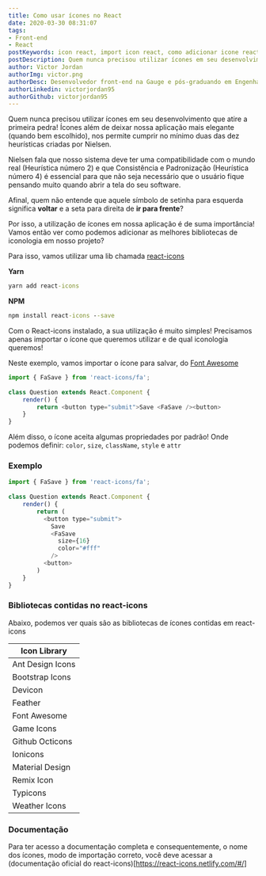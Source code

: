 ```yaml
---
title: Como usar ícones no React
date: 2020-03-30 08:31:07
tags:
- Front-end
- React
postKeywords: icon react, import icon react, como adicionar icone react, icone react, react, icone, font awesome react, material design icon react, front-end
postDescription: Quem nunca precisou utilizar ícones em seu desenvolvimento que atire a primeira pedra! Ícones além de deixar nossa aplicação mais elegante (quando bem escolhido), nos permite cumprir no mínimo duas das dez heurísticas criadas por Nielsen. Nielsen fala que nosso sistema deve ter uma compatibilidade com o mundo real (Heurística número 2) e que Consistência e Padronização (Heurística número 4) é essencial para que não seja necessário que o usuário fique pensando muito quando abrir a tela do seu software.
author: Victor Jordan
authorImg: victor.png
authorDesc: Desenvolvedor front-end na Gauge e pós-graduando em Engenharia de Software pela PUC-MG e formado em Banco de Dados pela Fatec, apaixonado por usabilidade, performance e UX!
authorLinkedin: victorjordan95
authorGithub: victorjordan95
---
```


Quem nunca precisou utilizar ícones em seu desenvolvimento que atire a primeira pedra!
Ícones além de deixar nossa aplicação mais elegante (quando bem escolhido), nos permite cumprir no mínimo duas das dez heurísticas criadas por Nielsen.

Nielsen fala que nosso sistema deve ter uma compatibilidade com o mundo real (Heurística número 2) e que Consistência e Padronização (Heurística número 4) é essencial para que não seja necessário que o usuário fique pensando muito quando abrir a tela do seu software.

Afinal, quem não entende que aquele símbolo de setinha para esquerda significa __voltar__ e a seta para direita de __ir para frente__?

Por isso, a utilização de ícones em nossa aplicação é de suma importância!
Vamos então ver como podemos adicionar as melhores bibliotecas de iconologia em nosso projeto?

<!-- more -->

Para isso, vamos utilizar uma lib chamada [react-icons](https://www.npmjs.com/package/react-icons)

**Yarn**
```cmd
yarn add react-icons
```

**NPM**
```cmd
npm install react-icons --save
```

Com o React-icons instalado, a sua utilização é muito simples! 
Precisamos apenas importar o ícone que queremos utilizar e de qual iconologia queremos!

Neste exemplo, vamos importar o ícone para salvar, do [Font Awesome](https://react-icons.netlify.com/#/icons/fa)

```javascript
import { FaSave } from 'react-icons/fa';
 
class Question extends React.Component {
    render() {
        return <button type="submit">Save <FaSave /><button>
    }
}
```

Além disso, o ícone aceita algumas propriedades por padrão! 
Onde podemos definir: `color`, `size`, `className`, `style` e `attr`

### Exemplo

```javascript
import { FaSave } from 'react-icons/fa';
 
class Question extends React.Component {
    render() {
        return (
          <button type="submit">
            Save
            <FaSave 
              size={16}
              color="#fff"
            />
          <button>
        )
    }
}
```

### Bibliotecas contidas no react-icons

Abaixo, podemos ver quais são as bibliotecas de ícones contidas em react-icons

| Icon Library     |
|------------------|
| Ant Design Icons |
| Bootstrap Icons  |
| Devicon          |
| Feather          |
| Font Awesome     |
| Game Icons       |
| Github Octicons  |
| Ionicons         |
| Material Design  |
| Remix Icon       |
| Typicons         |
| Weather Icons    |

### Documentação

Para ter acesso a documentação completa e consequentemente, o nome dos ícones, modo de importação correto, você deve acessar a (documentação oficial do react-icons)[https://react-icons.netlify.com/#/]

